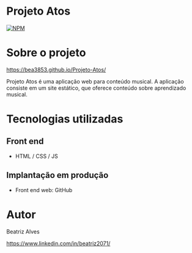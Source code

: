 # Projeto Atos

[![NPM](https://img.shields.io/npm/l/react)](https://github.com/bea3853/Projeto-Atos/blob/master/LICENSE)

  

#  Sobre o projeto

  

https://bea3853.github.io/Projeto-Atos/
  

Projeto Atos é uma aplicação web para conteúdo musical.
A aplicação consiste  em um site estático, que oferece conteúdo sobre aprendizado musical. 

  
#  Tecnologias utilizadas

##  Front end

- HTML / CSS / JS 


##  Implantação em produção

- Front end web: GitHub
  

#  Autor

  

Beatriz Alves

  

https://www.linkedin.com/in/beatriz2071/
